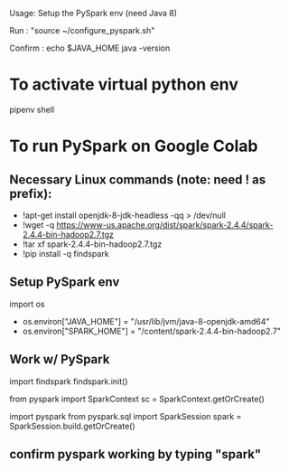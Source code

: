 Usage:
   Setup the PySpark env (need Java 8)

   Run : "source ~/configure_pyspark.sh"

   Confirm :
       echo $JAVA_HOME
       java -version


# To activate virtual python env
pipenv shell

# To run PySpark on Google Colab

##  Necessary Linux commands (note: need ! as prefix):
* !apt-get install openjdk-8-jdk-headless -qq > /dev/null
* !wget -q https://www-us.apache.org/dist/spark/spark-2.4.4/spark-2.4.4-bin-hadoop2.7.tgz
* !tar xf spark-2.4.4-bin-hadoop2.7.tgz
* !pip install -q findspark

## Setup PySpark env
import os
*  os.environ["JAVA_HOME"] = "/usr/lib/jvm/java-8-openjdk-amd64"
*  os.environ["SPARK_HOME"] = "/content/spark-2.4.4-bin-hadoop2.7"

## Work w/ PySpark
import findspark
findspark.init()

from pyspark import SparkContext
sc = SparkContext.getOrCreate()

import pyspark
from pyspark.sql import SparkSession
spark = SparkSession.build.getOrCreate()

## confirm pyspark working by typing "spark"

